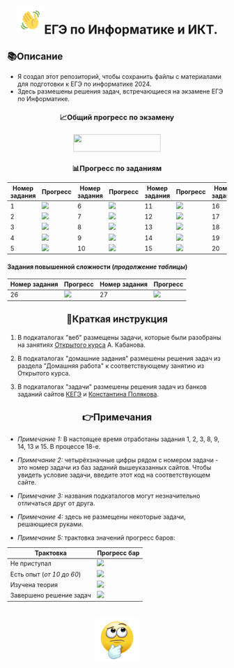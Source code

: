 # <p align='center'><img src="emoji/hello.gif" height="64"/>ЕГЭ по Информатике и ИКТ.</p>


## 📚Описание
* Я создал этот репозиторий, чтобы сохранить файлы с материалами для подготовки к ЕГЭ по информатике 2024.</h3>
* Здесь размешены решения задач, встречающиеся на экзамене ЕГЭ по Информатике.


### <p align='center'>📈Общий прогресс по экзамену</p>
### <p align='center'> <img height="40" src="https://geps.dev/progress/58" width="200"/></p>
### <p align='center'>📊Прогресс по заданиям</p>
| Номер задания | Прогресс                           | Номер задания | Прогресс                          | Номер задания | Прогресс                           | Номер задания | Прогресс                         | Номер задания | Прогресс                         |
|---------------|------------------------------------|---------------|-----------------------------------|--------------|------------------------------------|---------------|----------------------------------|---------------|----------------------------------|
| 1             | ![](https://geps.dev/progress/100) | 6             |  ![](https://geps.dev/progress/10) | 11           | ![](https://geps.dev/progress/100) | 16            | ![](https://geps.dev/progress/40) | 21            | ![](https://geps.dev/progress/0) |
| 2             | ![](https://geps.dev/progress/100) | 7             |  ![](https://geps.dev/progress/100) | 12           | ![](https://geps.dev/progress/60)  | 17            | ![](https://geps.dev/progress/50) | 22            | ![](https://geps.dev/progress/0) |
| 3             | ![](https://geps.dev/progress/100) | 8             |  ![](https://geps.dev/progress/100) | 13           | ![](https://geps.dev/progress/100) | 18            | ![](https://geps.dev/progress/70) | 23            | ![](https://geps.dev/progress/50) |
| 4             | ![](https://geps.dev/progress/100) | 9             |  ![](https://geps.dev/progress/100) | 14           | ![](https://geps.dev/progress/100) | 19            | ![](https://geps.dev/progress/0) | 24            | ![](https://geps.dev/progress/0) |
| 5             | ![](https://geps.dev/progress/60)  | 10            |  ![](https://geps.dev/progress/0) | 15           | ![](https://geps.dev/progress/100) | 20            | ![](https://geps.dev/progress/0) | 25            | ![](https://geps.dev/progress/0) |
#### Задания повышенной сложности (_продолжение таблицы_)
| Номер задания | Прогресс| Номер задания | Прогресс |
|---------------|----------------------------------|---------------|-----------------------------------|
| 26            | ![](https://geps.dev/progress/0) | 27            |  ![](https://geps.dev/progress/0) |

## <p align='center'>📝Краткая инструкция</p>
1. В подкаталогах "веб" размещены задачи, которые были разобраны на занятиях [Открытого курса](https://kompege.ru/course) А. Кабанова.


2. В подкаталогах "домашние задания" размешены решения задач из раздела "Домашняя работа" к соответствующему занятию из Открытого курса.


3. В подкаталогах "задачи" размешены решения задач из банков заданий сайтов [КЕГЭ](https://kompege.ru/task) и [Константина Полякова](https://kpolyakov.spb.ru/school/ege/generate.htm).

## <p align='center'>👉Примечания</p>
* _Примечание 1:_ В настоящее время отработаны задания 1, 2, 3, 8, 9, 14, 13 и 15. В процессе 18-е.


* _Примечание 2:_ четырёхзначные цифры рядом с номером задачи - это номер задачи из баз заданий вышеуказанных сайтов. Чтобы увидеть условие задачи, введите этот код на соответствующем сайте.


* _Примечание 3:_ названия подкаталогов могут незначительно отличаться друг от друга.


* _Примечание 4:_ здесь не размещены некоторые задачи, решающиеся руками.


* _Примечание 5:_ трактовка значений прогресс баров:

| Трактовка                 | Прогресс бар                       |
|---------------------------|------------------------------------|
| Не приступал              | <img src="https://geps.dev/progress/0"/>   |
| Есть опыт (_от 10 до 60_) | ![](https://geps.dev/progress/60)  |
| Изучена теория            | ![](https://geps.dev/progress/80)  |
| Завершено решение задач   | ![](https://geps.dev/progress/100) |
# <div id="header" align="center"> <img src="emoji/thinking-emoji-43.gif" width="100"/> </div>

